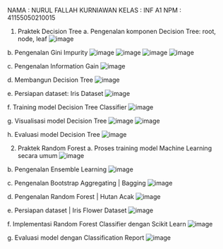 NAMA	: NURUL FALLAH KURNIAWAN
KELAS	: INF A1
NPM		: 41155050210015

1.	Praktek Decision Tree
a.	Pengenalan komponen Decision Tree: root, node, leaf
    ![image](https://github.com/user-attachments/assets/8e37ae6c-ff3a-4e3a-91ea-c73a7ff7fc15)

b.	Pengenalan Gini Impurity
    ![image](https://github.com/user-attachments/assets/339a8a10-4f88-4b85-bc3d-d27b01063cce)
    ![image](https://github.com/user-attachments/assets/85bcb855-6e88-492f-b0d0-301ee458f773)
    ![image](https://github.com/user-attachments/assets/04a30707-b6f0-4e39-8066-96b2bc78a267)
    ![image](https://github.com/user-attachments/assets/cdce1da7-240e-4d4a-8950-36261d3f1fb0)

c.	Pengenalan Information Gain
    ![image](https://github.com/user-attachments/assets/1118edd8-9ef7-4ee8-ada5-210531d1d777)

d.	Membangun Decision Tree
    ![image](https://github.com/user-attachments/assets/44e988b1-3f92-4d45-8345-6c662356ad9f)

e.	Persiapan dataset: Iris Dataset
    ![image](https://github.com/user-attachments/assets/b93392cb-8059-41cf-9867-57e9c5fd1587)

f.	Training model Decision Tree Classifier
    ![image](https://github.com/user-attachments/assets/dfc495f3-3831-4864-ba35-5a59ad77267b)

g.	Visualisasi model Decision Tree
    ![image](https://github.com/user-attachments/assets/4b83df7f-3742-4fc1-8d43-e7ba4afa761e)
    ![image](https://github.com/user-attachments/assets/0c331f16-f421-4546-91ac-6abc4a31cbf5)

h.	Evaluasi model Decision Tree
    ![image](https://github.com/user-attachments/assets/7dda5c69-7520-4ffe-b584-1072594fc439)

2.	Praktek Random Forest
a.	Proses training model Machine Learning secara umum
    ![image](https://github.com/user-attachments/assets/dc01e8af-1315-48ac-829e-2dda51bb08e5)

b.	Pengenalan Ensemble Learning
    ![image](https://github.com/user-attachments/assets/f64ef7a8-1e34-43b1-89f3-69549412f693)

c.	Pengenalan Bootstrap Aggregating | Bagging
    ![image](https://github.com/user-attachments/assets/9ced2862-8dac-4f7f-9d5b-8d22591ab7a9)

d.	Pengenalan Random Forest | Hutan Acak
    ![image](https://github.com/user-attachments/assets/87efbb74-e981-4402-9376-7f85a9c64a6d)

e.	Persiapan dataset | Iris Flower Dataset
    ![image](https://github.com/user-attachments/assets/2fd07cf2-99fc-42e0-bb2b-36167e3d5e36)

f.	Implementasi Random Forest Classifier dengan Scikit Learn
    ![image](https://github.com/user-attachments/assets/7a46cb9b-2e34-486a-ab83-67f3d3cfed79)

g.	Evaluasi model  dengan Classification Report
    ![image](https://github.com/user-attachments/assets/6daf41ac-15f1-4c5e-9810-05faef649218)

